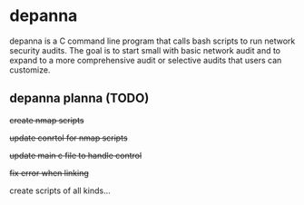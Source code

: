# depanna
depanna is a C command line program that calls bash scripts to run network security audits. The goal is to start small with basic network audit and to expand to a more comprehensive audit or selective audits that users can customize.


## depanna planna (TODO)
~~create nmap scripts~~

~~update conrtol for nmap scripts~~

~~update main c file to handle control~~

~~fix error when linking~~

create scripts of all kinds...
